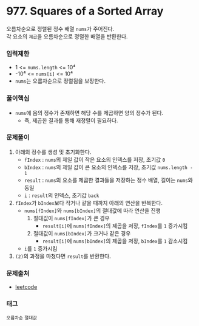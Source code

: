 # 977. Squares of a Sorted Array
오름차순으로 정렬된 정수 배열 `nums`가 주어진다.  
각 요소의 `제곱`을 오름차순으로 정렬한 배열을 반환한다.
### 입력제한
- 1 <= `nums.length` <= 10⁴
- -10⁴ <= `nums[i]` <= 10⁴
- `nums`는 오름차순으로 정렬됨을 보장한다.
### 풀이핵심
- `nums`에 음의 정수가 존재하면 해당 수를 제곱하면 양의 정수가 된다.
  - 즉, 제곱한 결과를 통해 재정렬이 필요하다.
### 문제풀이
1. 아래의 정수를 생성 및 초기화한다.
   - `fIndex` : `nums`의 제일 값이 작은 요소의 인덱스를 저장, 초기값 `0`
   - `bIndex` : `nums`의 제일 값이 큰 요소의 인덱스를 저장, 초기값 `nums.length - 1`
   - `result` : `nums`의 요소를 제곱한 결과들을 저장하는 정수 배열, 길이는 `nums`와 동일
   - `i` : `result`의 인덱스, 초기값 `back`
2. `fIndex`가 `bIndex`보다 작거나 같을 때까지 아래의 연산을 반복한다.
   - `nums[fIndex]`와 `nums[bIndex]`의 절대값에 따라 연산을 진행
     1. 절대값이 `nums[fIndex]`가 큰 경우
        - `result[i]`에 `nums[fIndex]`의 제곱을 저장, `fIndex`를 `1` 증가시킴
     2. 절대값이 `nums[bIndex]`가 크거나 같은 경우
        - `result[i]`에 `nums[bIndex]`의 제곱을 저장, `bIndex`를 `1` 감소시킴
   - `i`를 `1` 증가시킴
3. `(2)`의 과정을 마쳤다면 `result`를 반환한다.
### 문제출처
- [leetcode](https://leetcode.com/problems/squares-of-a-sorted-array/)
### 태그
`오름차순` `절대값`